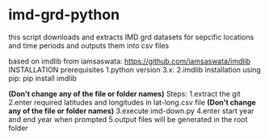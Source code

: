 # imd-grd-python
this script downloads and extracts IMD grd datasets for sepcific locations and time periods and outputs them into csv files

based on imdlib from iamsaswata: https://github.com/iamsaswata/imdlib
INSTALLATION
prerequisites
1.python version 3.x:
2.imdlib installation using pip:
    pip install imdlib
    
 **(Don't change any of the file or folder names)**
Steps:
  1.extract the git 
  2.enter required latitudes and longitudes in lat-long.csv file **(Don't change any of the file or folder names)**
  3.execute imd-down.py
  4.enter start year and end year when prompted
  5.output files will be generated in the root folder
  

